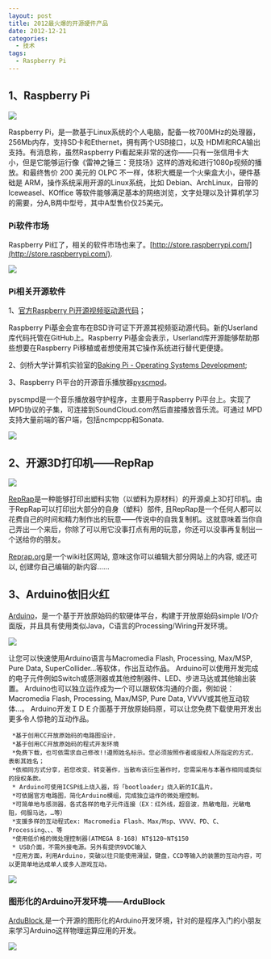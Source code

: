 ```yaml
--- 
layout: post
title: 2012最火爆的开源硬件产品
date: 2012-12-21
categories:
  - 技术
tags:
  - Raspberry Pi
---
```


## 1、Raspberry Pi

![](/img/article/raspberrypi/raspberrypi.jpg)

Raspberry Pi，是一款基于Linux系统的个人电脑，配备一枚700MHz的处理器，256Mb内存，支持SD卡和Ethernet，拥有两个USB接口，以及 HDMI和RCA输出支持。有消息称，虽然Raspberry Pi看起来非常的迷你——只有一张信用卡大小，但是它能够运行像《雷神之锤三：竞技场》这样的游戏和进行1080p视频的播放。和最终售价 200 美元的 OLPC 不一样，体积大概是一个火柴盒大小，硬件基础是 ARM，操作系统采用开源的Linux系统，比如 Debian、ArchLinux，自带的 Iceweasel、KOffice 等软件能够满足基本的网络浏览，文字处理以及计算机学习的需要，分A,B两中型号，其中A型售价仅25美元。

### Pi软件市场

Raspberry Pi红了，相关的软件市场也来了。[http://store.raspberrypi.com/](http://store.raspberrypi.com/).

![](/img/article/raspberrypi/pi-store.png)


### Pi相关开源软件

1、[官方Raspberry Pi开源视频驱动源代码](https://github.com/raspberrypi/userland)；

Raspberry Pi基金会宣布在BSD许可证下开源其视频驱动源代码。新的Userland库代码托管在GitHub上。Raspberry Pi基金会表示，Userland库开源能够帮助那些想要在Raspberry Pi移植或者想使用其它操作系统进行替代更便捷。

2、剑桥大学计算机实验室的[Baking Pi - Operating Systems Development](http://www.cl.cam.ac.uk/freshers/raspberrypi/tutorials/os/?test=true);

3、Raspberry Pi平台的开源音乐播放器[pyscmpd](https://github.com/wendlers/pyscmpd)。

pyscmpd是一个音乐播放器守护程序，主要用于Raspberry Pi平台上。实现了MPD协议的子集，可连接到SoundCloud.com然后直接播放音乐流。可通过 MPD 支持大量前端的客户端，包括ncmpcpp和Sonata.

![](/img/article/raspberrypi/pyscmpd.png)


## 2、开源3D打印机——RepRap

![](/img/article/raspberrypi/reprap.jpg)

[RepRap](reprap.org)是一种能够打印出塑料实物（以塑料为原材料）的开源桌上3D打印机。由于RepRap可以打印出大部分的自身（塑料）部件, 且RepRap是一个任何人都可以花费自己的时间和精力制作出的玩意——传说中的自我复制机。这就意味着当你自己弄出一个来后，你除了可以用它没事打点有用的玩意，你还可以没事再复制出一个送给你的朋友。

[Reprap.org](http://reprap.org/wiki/Main_Page)是一个wiki社区网站, 意味这你可以编辑大部分网站上的内容, 或还可以, 创建你自己编辑的新内容……


## 3、Arduino依旧火红

[Arduino](http://www.arduino.cc/)，是一个基于开放原始码的软硬体平台，构建于开放原始码simple I/O介面版，并且具有使用类似Java，C语言的Processing/Wiring开发环境。

![](/img/article/raspberrypi/arduino.png)

让您可以快速使用Arduino语言与Macromedia Flash, Processing, Max/MSP, Pure Data, SuperCollider…等软体，作出互动作品。 Arduino可以使用开发完成的电子元件例如Switch或感测器或其他控制器件、LED、步进马达或其他输出装置。 Arduino也可以独立运作成为一个可以跟软体沟通的介面，例如说： Macromedia Flash, Processing, Max/MSP, Pure Data, VVVV或其他互动软体…。 Arduino开发ＩＤＥ介面基于开放原始码原，可以让您免费下载使用开发出更多令人惊艳的互动作品。

     *基于创用CC开放原始码的电路图设计， 
     *基于创用CC开放原始码的程式开发环境 
     *免费下载，也可依需求自己修改!!遵照姓名标示。您必须按照作者或授权人所指定的方式，表彰其姓名； 
     *依相同方式分享，若您改变、转变著作，当散布该衍生著作时，您需采用与本著作相同或类似的授权条款。 
     * Arduino可使用ICSP线上烧入器，将「bootloader」烧入新的IC晶片。 
     *可依据官方电路图，简化Arduino模组，完成独立运作的微处理控制。 
     *可简单地与感测器，各式各样的电子元件连接（EX：红外线，超音波，热敏电阻，光敏电阻，伺服马达，…等） 
     *支援多样的互动程式ex: Macromedia Flash、Max/Msp、VVVV、PD、C、Processing、、、等 
     *使用低价格的微处理控制器(ATMEGA 8-168) NT$120~NT$150 
     * USB介面，不需外接电源。另外有提供9VDC输入 
     *应用方面，利用Arduino，突破以往只能使用滑鼠，键盘，CCD等输入的装置的互动内容，可以更简单地达成单人或多人游戏互动。

![](/img/article/raspberrypi/arduino-ide.png)


### 图形化的Arduino开发环境——ArduBlock

[ArduBlock](http://blog.ardublock.com/),是一个开源的图形化的Arduino开发环境，针对的是程序入门的小朋友来学习Arduino这样物理运算应用的开发。

![](/img/article/raspberrypi/ardublock.jpg)


